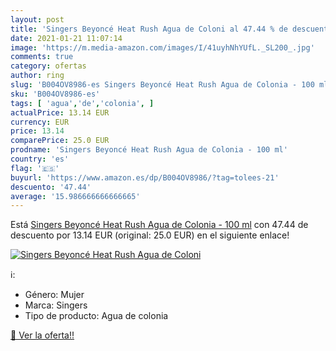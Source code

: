 ```yaml
---
layout: post
title: 'Singers Beyoncé Heat Rush Agua de Coloni al 47.44 % de descuento'
date: 2021-01-21 11:07:14
image: 'https://m.media-amazon.com/images/I/41uyhNhYUfL._SL200_.jpg'
comments: true
category: ofertas
author: ring
slug: 'B004OV8986-es Singers Beyoncé Heat Rush Agua de Colonia - 100 ml'
sku: 'B004OV8986-es'
tags: [ 'agua','de','colonia', ]
actualPrice: 13.14 EUR
currency: EUR
price: 13.14
comparePrice: 25.0 EUR
prodname: 'Singers Beyoncé Heat Rush Agua de Colonia - 100 ml'
country: 'es'
flag: '🇪🇸'
buyurl: 'https://www.amazon.es/dp/B004OV8986/?tag=tolees-21'
descuento: '47.44'
average: '15.986666666666665'
---
```


Está [Singers Beyoncé Heat Rush Agua de Colonia - 100 ml](https://www.amazon.es/dp/B004OV8986/?tag=tolees-21) con 47.44 de descuento por 13.14 EUR (original: 25.0 EUR) en el siguiente enlace!

[![Singers Beyoncé Heat Rush Agua de Coloni](https://m.media-amazon.com/images/I/41uyhNhYUfL._SL200_.jpg)](https://www.amazon.es/dp/B004OV8986/?tag=tolees-21)

ℹ️:

- Género: Mujer
- Marca: Singers
- Tipo de producto: Agua de colonia

[🛒 Ver la oferta!!](https://www.amazon.es/dp/B004OV8986/?tag=tolees-21)
